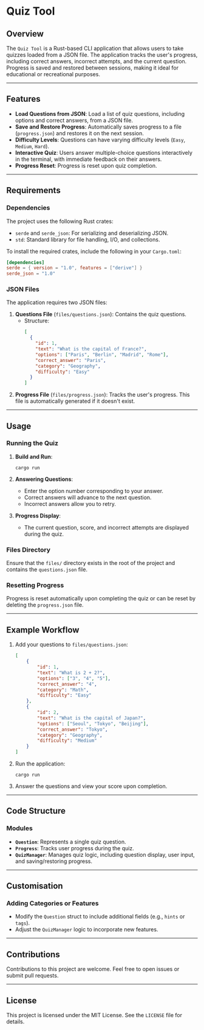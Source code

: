 # Quiz Tool

## Overview
The `Quiz Tool` is a Rust-based CLI application that allows users to take quizzes loaded from a JSON file. The application tracks the user's progress, including correct answers, incorrect attempts, and the current question. Progress is saved and restored between sessions, making it ideal for educational or recreational purposes.

---

## Features
- **Load Questions from JSON**: Load a list of quiz questions, including options and correct answers, from a JSON file.
- **Save and Restore Progress**: Automatically saves progress to a file (`progress.json`) and restores it on the next session.
- **Difficulty Levels**: Questions can have varying difficulty levels (`Easy`, `Medium`, `Hard`).
- **Interactive Quiz**: Users answer multiple-choice questions interactively in the terminal, with immediate feedback on their answers.
- **Progress Reset**: Progress is reset upon quiz completion.

---

## Requirements
### Dependencies
The project uses the following Rust crates:
- `serde` and `serde_json`: For serializing and deserializing JSON.
- `std`: Standard library for file handling, I/O, and collections.

To install the required crates, include the following in your `Cargo.toml`:
```toml
[dependencies]
serde = { version = "1.0", features = ["derive"] }
serde_json = "1.0"
```

### JSON Files
The application requires two JSON files:
1. **Questions File** (`files/questions.json`): Contains the quiz questions.
    - Structure:
      ```json
      [
        {
          "id": 1,
          "text": "What is the capital of France?",
          "options": ["Paris", "Berlin", "Madrid", "Rome"],
          "correct_answer": "Paris",
          "category": "Geography",
          "difficulty": "Easy"
        }
      ]
      ```
2. **Progress File** (`files/progress.json`): Tracks the user's progress. This file is automatically generated if it doesn't exist.

---

## Usage
### Running the Quiz
1. **Build and Run**:
   ```
   cargo run
   ```
2. **Answering Questions**:
    - Enter the option number corresponding to your answer.
    - Correct answers will advance to the next question.
    - Incorrect answers allow you to retry.

3. **Progress Display**:
    - The current question, score, and incorrect attempts are displayed during the quiz.

### Files Directory
Ensure that the `files/` directory exists in the root of the project and contains the `questions.json` file.

### Resetting Progress
Progress is reset automatically upon completing the quiz or can be reset by deleting the `progress.json` file.

---

## Example Workflow
1. Add your questions to `files/questions.json`:
   ```json
   [
       {
           "id": 1,
           "text": "What is 2 + 2?",
           "options": ["3", "4", "5"],
           "correct_answer": "4",
           "category": "Math",
           "difficulty": "Easy"
       },
       {
           "id": 2,
           "text": "What is the capital of Japan?",
           "options": ["Seoul", "Tokyo", "Beijing"],
           "correct_answer": "Tokyo",
           "category": "Geography",
           "difficulty": "Medium"
       }
   ]
   ```
2. Run the application:
   ```
   cargo run
   ```
3. Answer the questions and view your score upon completion.

---

## Code Structure
### Modules
- **`Question`**: Represents a single quiz question.
- **`Progress`**: Tracks user progress during the quiz.
- **`QuizManager`**: Manages quiz logic, including question display, user input, and saving/restoring progress.

---

## Customisation
### Adding Categories or Features
- Modify the `Question` struct to include additional fields (e.g., `hints` or `tags`).
- Adjust the `QuizManager` logic to incorporate new features.

---

## Contributions
Contributions to this project are welcome. Feel free to open issues or submit pull requests.

---

## License
This project is licensed under the MIT License. See the `LICENSE` file for details.